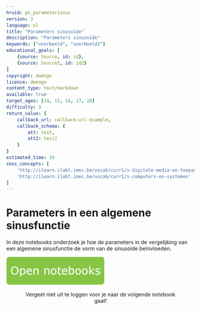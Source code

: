 ```yaml
---
hruid: pn_parametersinus
version: 3
language: nl
title: "Parameters sinusoïde"
description: "Parameters sinusoïde"
keywords: ["voorbeeld", "voorbeeld2"]
educational_goals: [
    {source: Source, id: id}, 
    {source: Source2, id: id2}
]
copyright: dwengo
licence: dwengo
content_type: text/markdown
available: true
target_ages: [14, 15, 16, 17, 18]
difficulty: 3
return_value: {
    callback_url: callback-url-example,
    callback_schema: {
        att: test,
        att2: test2
    }
}
estimated_time: 10
skos_concepts: [
    'http://ilearn.ilabt.imec.be/vocab/curr1/s-digitale-media-en-toepassingen', 
    'http://ilearn.ilabt.imec.be/vocab/curr1/s-computers-en-systemen'
]
---
```

# Parameters in een algemene sinusfunctie
In deze notebooks onderzoek je hoe de parameters in de vergelijking van een algemene sinusfunctie de vorm van de sinusoïde beïnvloeden. 

[![](embed/Knop.png "Knop")](https://kiks.ilabt.imec.be/hub/tmplogin?id=0903 "Notebooks parameters algemene sinusvergelijking")
<figure>
    <figcaption align = "center">Vergeet niet uit te loggen voor je naar de volgende notebook gaat!</figcaption>
</figure>

